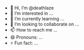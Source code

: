 - 👋 Hi, I’m @deathlaze
- 👀 I’m interested in ...
- 🌱 I’m currently learning ...
- 💞️ I’m looking to collaborate on ...
- 📫 How to reach me ...
- 😄 Pronouns: ...
- ⚡ Fun fact: ...

<!---
deathlaze/deathlaze is a ✨ special ✨ repository because its `README.md` (this file) appears on your GitHub profile.
You can click the Preview link to take a look at your changes.
--->
